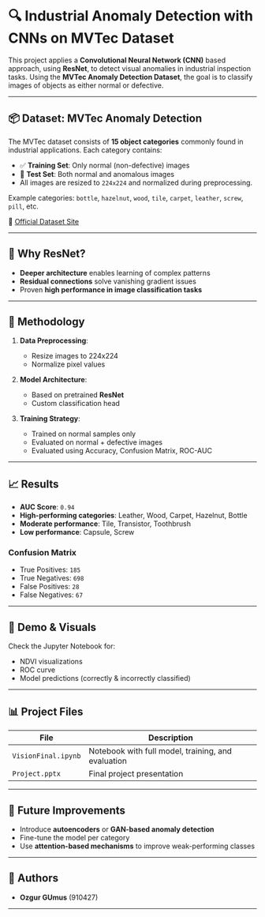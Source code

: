 # 🔍 Industrial Anomaly Detection with CNNs on MVTec Dataset

This project applies a **Convolutional Neural Network (CNN)** based approach, using **ResNet**, to detect visual anomalies in industrial inspection tasks. Using the **MVTec Anomaly Detection Dataset**, the goal is to classify images of objects as either normal or defective.

---

## 📦 Dataset: MVTec Anomaly Detection

The MVTec dataset consists of **15 object categories** commonly found in industrial applications. Each category contains:

- ✅ **Training Set**: Only normal (non-defective) images
- 🚨 **Test Set**: Both normal and anomalous images
- All images are resized to `224x224` and normalized during preprocessing.

Example categories: `bottle`, `hazelnut`, `wood`, `tile`, `carpet`, `leather`, `screw`, `pill`, etc.

🔗 [Official Dataset Site](https://www.mvtec.com/company/research/datasets/mvtec-ad)

---

## 🧠 Why ResNet?

- **Deeper architecture** enables learning of complex patterns
- **Residual connections** solve vanishing gradient issues
- Proven **high performance in image classification tasks**

---

## 🧪 Methodology

1. **Data Preprocessing**:
   - Resize images to 224x224
   - Normalize pixel values

2. **Model Architecture**:
   - Based on pretrained **ResNet**
   - Custom classification head

3. **Training Strategy**:
   - Trained on normal samples only
   - Evaluated on normal + defective images
   - Evaluated using Accuracy, Confusion Matrix, ROC-AUC

---

## 📈 Results

- **AUC Score**: `0.94`
- **High-performing categories**: Leather, Wood, Carpet, Hazelnut, Bottle
- **Moderate performance**: Tile, Transistor, Toothbrush
- **Low performance**: Capsule, Screw

### Confusion Matrix

- True Positives: `185`
- True Negatives: `698`
- False Positives: `28`
- False Negatives: `67`

---

## 🎥 Demo & Visuals

Check the Jupyter Notebook for:
- NDVI visualizations
- ROC curve
- Model predictions (correctly & incorrectly classified)

---

## 📊 Project Files

| File | Description |
|------|-------------|
| `VisionFinal.ipynb` | Notebook with full model, training, and evaluation |
| `Project.pptx` | Final project presentation |

---

## 🧠 Future Improvements

- Introduce **autoencoders** or **GAN-based anomaly detection**
- Fine-tune the model per category
- Use **attention-based mechanisms** to improve weak-performing classes

---

## 👥 Authors

- **Ozgur GUmus** (910427)

---

